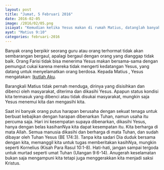 ```yaml
---
layout: post
title: "Jumat, 5 Februari 2016"
date: 2016-02-05
image: /2016/02/05.png
isiayat: "Kemudian ketika Yesus makan di rumah Matius, datanglah banyak pemungut cukai dan orang berdosa dan makan bersama-sama dengan Dia dan murid-murid-Nya."
ayat: "Matius 9:10"
categories: februari-2016
---
```


Banyak orang berpikir seorang guru atau orang terhormat tidak akan sembarangan bergaul, apalagi bergaul dengan orang yang
dianggap tidak baik. Orang Farisi tidak bisa menerima Yesus makan bersama-sama dengan pemungut cukai karena mereka tidak mengerti kedatangan Yesus, yang datang untuk menyelamatkan orang berdosa. Kepada Matius , Yesus mengatakan: [Ikutlah Aku](https://www.ikutlahaku.com).

Barangkali Matius tidak pernah menduga, dirinya yang disisihkan dan dibenci oleh masyarakat, diterima dan dikasihi Yesus. Apapun status kondisi kita termasuk yang dibenci atau tidak disukai masyarakat, mungkin saja Yesus menemui kita dan mengasihi kita.

Saat ini banyak orang putus harapan berusaha dengan sekuat tenaga untuk berbuat kebajikan dengan harapan dibenarkan Tuhan, namun usaha itu percuma saja. Hari ini kesempatan supaya dibenarkan, dikasihi Yesus, hanya dengan belas kasihanNya kita dapat kesempatan itu. Kita berharga di mata Allah. Semua manusia dikasihi dan berharga di mata Tuhan, dan sudah dibayar oleh Tuhan Yesus (BE 174:3). Tanpa kita sadari Dia duduk bersama dengan kita, memanggil kita untuk tugas memberitakan kasihNya, mungkin seperti Kornelius (Kisah Para Rasul 10:1-8). Hati-hati, jangan sampai tergoda untuk murtad seperti umat Tuhan (Ulangan 9:6-14). Anugerah keselamatan bukan saja mengampuni kita tetapi juga menggerakkan kita menjadi saksi Kristus.
